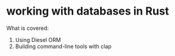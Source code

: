 # working with databases in Rust

What is covered:
1. Using Diesel ORM
2. Building command-line tools with clap